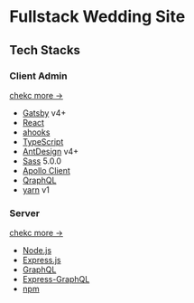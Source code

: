 # Fullstack Wedding Site

## Tech Stacks

### Client Admin

[chekc more ->](./Admin/README.md)

- [Gatsby]() v4+
- [React]()
- [ahooks]()
- [TypeScript]()
- [AntDesign]() v4+
- [Sass]() 5.0.0
- [Apollo Client]()
- [QraphQL]()
- [yarn]() v1

### Server

[chekc more ->](./Server/README.md)

- [Node.js]()
- [Express.js]()
- [GraphQL]()
- [Express-GraphQL]()
- [npm]()

